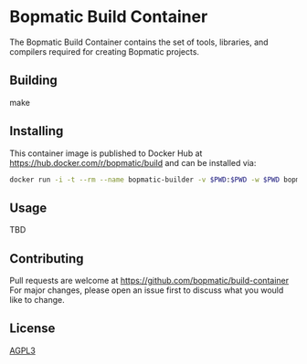 # Bopmatic Build Container

The Bopmatic Build Container contains the set of tools, libraries, and
compilers required for creating Bopmatic projects.

## Building

make

## Installing

This container image is published to Docker Hub at
https://hub.docker.com/r/bopmatic/build and can be installed via:

```bash
docker run -i -t --rm --name bopmatic-builder -v $PWD:$PWD -w $PWD bopmatic/build /bin/bash
```

## Usage

TBD

## Contributing
Pull requests are welcome at https://github.com/bopmatic/build-container
For major changes, please open an issue first to discuss what you
would like to change.

## License
[AGPL3](https://www.gnu.org/licenses/agpl-3.0.en.html)
